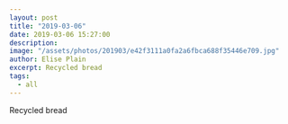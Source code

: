 ```yaml
---
layout: post
title: "2019-03-06"
date: 2019-03-06 15:27:00
description: 
image: "/assets/photos/201903/e42f3111a0fa2a6fbca688f35446e709.jpg"
author: Elise Plain
excerpt: Recycled bread
tags: 
  - all
---
```


Recycled bread
<p></p>

